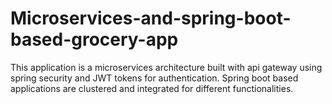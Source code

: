 # Microservices-and-spring-boot-based-grocery-app
This application is a microservices architecture built with api gateway using spring security and JWT tokens for authentication. Spring boot based applications are clustered and integrated for different functionalities.
